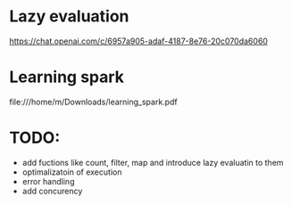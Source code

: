 # Lazy evaluation
https://chat.openai.com/c/6957a905-adaf-4187-8e76-20c070da6060

# Learning spark
file:///home/m/Downloads/learning_spark.pdf

# TODO:
- add fuctions like count, filter, map and introduce lazy evaluatin to them
- optimalizatoin of execution
- error handling
- add concurency